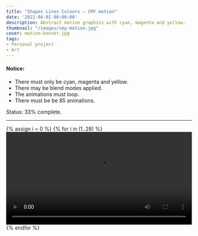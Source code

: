 ```yaml
---
title: "Shapes Lines Colours – CMY motion"
date: '2021-04-01 00:00:00'
description: Abstract motion graphics with cyan, magenta and yellow.
thumbnail: "/images/cmy-motion.jpg"
cover: motion-banner.jpg
tags:
- Personal project
- Art
---
```


#### Notice:

* There must only be cyan, magenta and yellow.
* There may be blend modes applied.
* The animations must loop.
* There must be be 85 animations.

Status: 33% complete.

---

<div class="grid wide">
	{% assign i = 0 %}
	{% for i in (1..28) %}
	<video width="100%" controls loop>
	<source src="https://res.cloudinary.com/dp5mvntv7/video/upload/v1617879457/phase4/{{ i }}.mov" type="video/mp4">
	</video>
	{% endfor %}
</div>